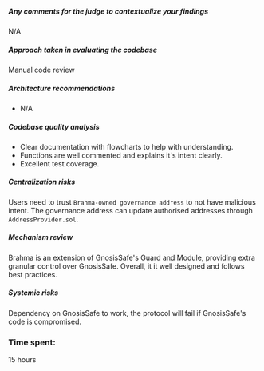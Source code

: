 ##### Any comments for the judge to contextualize your findings
N/A

##### Approach taken in evaluating the codebase
Manual code review

##### Architecture recommendations
- N/A

##### Codebase quality analysis
- Clear documentation with flowcharts to help with understanding. 
- Functions are well commented and explains it's intent clearly.
- Excellent test coverage.

##### Centralization risks
Users need to trust `Brahma-owned governance address` to not have malicious intent. The governance address can update authorised addresses through `AddressProvider.sol`.

##### Mechanism review
Brahma is an extension of GnosisSafe's Guard and Module, providing extra granular control over GnosisSafe. Overall, it it well designed and follows best practices. 

##### Systemic risks
Dependency on GnosisSafe to work, the protocol will fail if GnosisSafe's code is compromised.

### Time spent:
15 hours